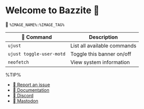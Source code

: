 # Welcome to Bazzite 󰊴
󱋩 `%IMAGE_NAME%:%IMAGE_TAG%`

|  Command | Description |
| ------- | ----------- |
| `ujust`  | List all available commands |
| `ujust toggle-user-motd` | Toggle this banner on/off |
| `neofetch` | View system information |

%TIP%
- [ Report an issue](https://github.com/ublue-os/bazzite/issues)
- [󰈙 Documentation](http://docs.bazzite.gg/)
- [󰙯 Discord](https://discord.bazzite.gg/)
- [󰫑 Mastodon](https://fosstodon.org/@UniversalBlue)